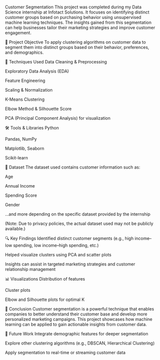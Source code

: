 Customer Segmentation
This project was completed during my Data Science internship at Infotact Solutions. It focuses on identifying distinct customer groups based on purchasing behavior using unsupervised machine learning techniques. The insights gained from this segmentation can help businesses tailor their marketing strategies and improve customer engagement.

📌 Project Objective
To apply clustering algorithms on customer data to segment them into distinct groups based on their behavior, preferences, and demographics.

🧠 Techniques Used
Data Cleaning & Preprocessing

Exploratory Data Analysis (EDA)

Feature Engineering

Scaling & Normalization

K-Means Clustering

Elbow Method & Silhouette Score

PCA (Principal Component Analysis) for visualization

🛠️ Tools & Libraries
Python

Pandas, NumPy

Matplotlib, Seaborn

Scikit-learn

📁 Dataset
The dataset used contains customer information such as:

Age

Annual Income

Spending Score

Gender

...and more depending on the specific dataset provided by the internship

(Note: Due to privacy policies, the actual dataset used may not be publicly available.)

🔍 Key Findings
Identified distinct customer segments (e.g., high income–low spending, low income–high spending, etc.)

Helped visualize clusters using PCA and scatter plots

Insights can assist in targeted marketing strategies and customer relationship management

📊 Visualizations
Distribution of features

Cluster plots

Elbow and Silhouette plots for optimal K

🧾 Conclusion
Customer segmentation is a powerful technique that enables companies to better understand their customer base and develop more personalized marketing campaigns. This project showcases how machine learning can be applied to gain actionable insights from customer data.

🚀 Future Work
Integrate demographic features for deeper segmentation

Explore other clustering algorithms (e.g., DBSCAN, Hierarchical Clustering)

Apply segmentation to real-time or streaming customer data

